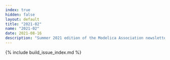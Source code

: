 ```yaml
---
index: true
hidden: false
layout: default
title: "2021-02"
name: "2021-02"
date: 2021-08-16
description: "Summer 2021 edition of the Modelica Association newsletter"
---
```


{% include build_issue_index.md %}
